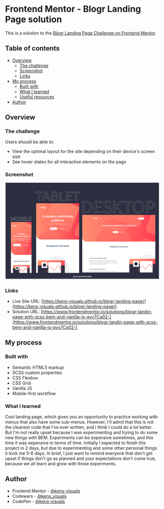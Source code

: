 # Frontend Mentor - Blogr Landing Page solution

This is a solution to the [Blogr Landing Page Challenge on Frontend Mentor](https://www.frontendmentor.io/challenges/blogr-landing-page-EX2RLAApP).

## Table of contents

- [Overview](#overview)
  - [The challenge](#the-challenge)
  - [Screenshot](#screenshot)
  - [Links](#links)
- [My process](#my-process)
  - [Built with](#built-with)
  - [What I learned](#what-i-learned)
  - [Useful resources](#useful-resources)
- [Author](#author)

## Overview

### The challenge

Users should be able to:

- View the optimal layout for the site depending on their device's screen size
- See hover states for all interactive elements on the page

### Screenshot

![screenshot](./images/screenshot.png)

### Links

- Live Site URL: [https://kens-visuals.github.io/blogr-landing-page/](https://kens-visuals.github.io/blogr-landing-page/)
- Solution URL: [https://www.frontendmentor.io/solutions/blogr-landin-page-with-scss-bem-and-vanilla-js-qyv7Cq02-](https://www.frontendmentor.io/solutions/blogr-landin-page-with-scss-bem-and-vanilla-js-qyv7Cq02-)

## My process

### Built with

- Semantic HTML5 markup
- SCSS custom properties
- CSS Flexbox
- CSS Grid
- Vanilla JS
- Mobile-first workflow

### What I learned

Cool landing page, which gives you an opportunity to practice working with menus that also have some sub-menus. However, I'll admit that this is not the cleanest code that I've ever written, and I think I could do a lot better. But I'm not really upset because I was experimenting and trying to do some new things with BEM. Experiments can be expensive sometimes, and this time it was expensive in terms of time. Initially I expected to finish this project in 2 days, but due to experimenting and some other personal things it took me 5-6 days. In brief, I just want to remind everyone that don't get upset if things don't go as planned and your expectations don't come true, because we all learn and grow with those experiments.

## Author

- Frontend Mentor - [@kens-visuals](https://www.frontendmentor.io/profile/kens-visuals)
- Codewars - [@kens_visuals](https://www.codewars.com/users/kens_visuals)
- CodePen - [@kens-visuals](https://codepen.io/kens-visuals)
